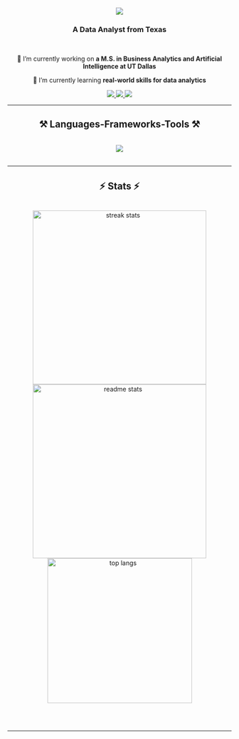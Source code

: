 <h1 align="center">
    <img src="https://readme-typing-svg.herokuapp.com/?font=Righteous&size=35&center=true&vCenter=true&width=500&height=70&duration=4000&lines=Hi+There!+👋;+I'm+Devam+Patel!;&color=ffffff" />
</h1>

<h3 align="center">A Data Analyst from Texas</h3>

<br/>

<div align="center">
 
 🔭 I’m currently working on **a M.S. in Business Analytics and Artificial Intelligence at UT Dallas**
 
 🌱 I’m currently learning **real-world skills for data analytics**

 

 </div>
 
<div align="center"> 
  <a href="mailto:devampatel01@yahoo.com">
    <img src="https://img.shields.io/badge/Yahoo Mail-410093?style=for-the-badge&logo=EA4335&logoColor=white" />
  </a>
  <a href="https://linkedin.com/in/pateldevam" target="_blank">
    <img src="https://img.shields.io/badge/LinkedIn-0077B5?style=for-the-badge&logo=linkedin&logoColor=white" target="_blank" />
  </a>
  <a href="https://curious-eoraptor-a61.notion.site/DEVAM-PATEL-PORTFOLIO-4b10e03dd69a46849d627c5f11e1ce12?pvs=4" target="_blank">
     <img src="https://img.shields.io/badge/Portfolio-FF5722?style=for-the-badge&logo=todoist&logoColor=white" target="_blank" /> <!-- sqlite, safari, google-chrome are other good icon options -->
  </a>
</div>

 <hr/>
 
<h2 align="center">⚒️ Languages-Frameworks-Tools ⚒️</h2>
<br/>
<div align="center">
    <img src="https://skillicons.dev/icons?i=vscode,github,r,python,sklearn,mysql,docker,tensorflow&theme=dark" />
</div>

<br/>
<hr/>

<h2 align="center">⚡ Stats ⚡</h2>
<br>
<div align=center>
  <img width=390 src="https://streak-stats.demolab.com/?user=d-patel01&theme=react&border_radius=10" alt="streak stats"/>
  <img width=390 src="https://github-readme-stats.vercel.app/api?username=d-patel01&show_icons=true&theme=react&rank_icon=github&border_radius=10" alt="readme stats" />
  <br/>
  <img width=325 align="center" src="https://github-readme-stats.vercel.app/api/top-langs/?username=d-patel01&hide=HTML&langs_count=8&layout=compact&theme=react&border_radius=10&size_weight=0.5&count_weight=0.5&exclude_repo=github-readme-stats" alt="top langs" />
</div>

<br/><br/>

<hr/>
